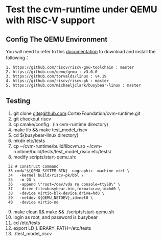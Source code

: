 # Test the cvm-runtime under QEMU with RISC-V support

## Config The QEMU Environment
You will need to refer to this [documentation](https://risc-v-getting-started-guide.readthedocs.io/en/latest/linux-qemu.html) to download and install the following：
```
1. https://github.com/riscv/riscv-gnu-toolchain : master
2. https://github.com/qemu/qemu : v3.0.0
3. https://github.com/torvalds/linux : v4.19
4. https://github.com/riscv/riscv-pk : master
5. https://github.com/michaeljclark/busybear-linux : master
```
## Testing
1. git clone git@github.com:CortexFoundation/cvm-runtime.git
2. git checkout riscv
3. cp cmake/config . (in cvm-runtime directory)
4. make lib && make test_model_riscv
5. cd ${busybear-linux directory}
6. mkdir etc/tests
7. cp ~/cvm-runtime/build/libcvm.so ~/cvm-runtime/build/tests/test_model_riscv etc/tests/ 
8. modify scripts/start-qemu.sh:
```
 32 # construct command
 33 cmd="${QEMU_SYSTEM_BIN} -nographic -machine virt \
 34   -kernel build/riscv-pk/bbl \
 35   -m 2G \
 36   -append \"root=/dev/vda ro console=ttyS0\" \
 37   -drive file=busybear.bin,format=raw,id=hd0 \
 38   -device virtio-blk-device,drive=hd0 \
 39   -netdev ${QEMU_NETDEV},id=net0 \
 40   -device virtio-ne
```
9. make clean && make && ./scripts/start-qemu.sh
10. login as root, and password is busybear
11. cd /etc/tests
12. export LD_LIBRARY_PATH=/etc/tests
13. ./test_model_riscv
